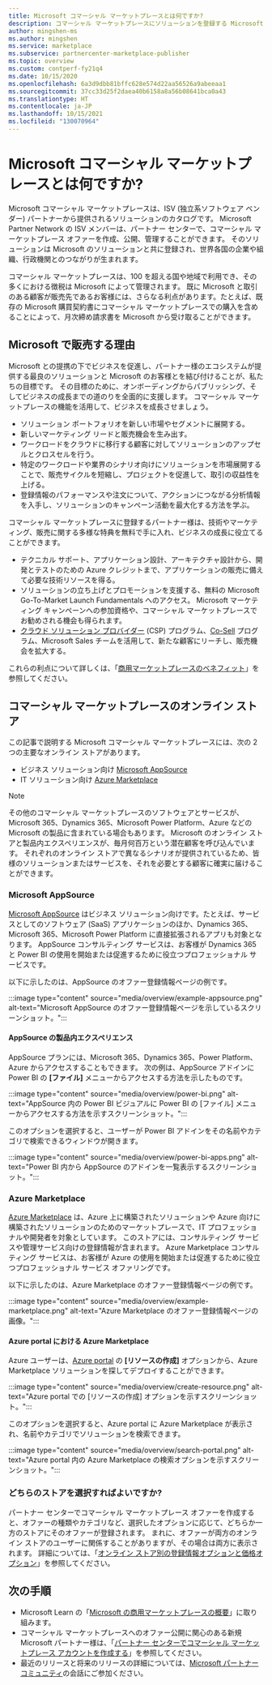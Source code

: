 ```yaml
---
title: Microsoft コマーシャル マーケットプレースとは何ですか?
description: コマーシャル マーケットプレースにソリューションを登録する Microsoft パートナーにとっての利点とオプションの概要。
author: mingshen-ms
ms.author: mingshen
ms.service: marketplace
ms.subservice: partnercenter-marketplace-publisher
ms.topic: overview
ms.custom: contperf-fy21q4
ms.date: 10/15/2020
ms.openlocfilehash: 6a3d9dbb81bffc628e574d22aa56526a9abeeaa1
ms.sourcegitcommit: 37cc33d25f2daea40b6158a8a56b08641bca0a43
ms.translationtype: HT
ms.contentlocale: ja-JP
ms.lasthandoff: 10/15/2021
ms.locfileid: "130070964"
---
```

# <a name="what-is-the-microsoft-commercial-marketplace"></a>Microsoft コマーシャル マーケットプレースとは何ですか?

Microsoft コマーシャル マーケットプレースは、ISV (独立系ソフトウェア ベンダー) パートナーから提供されるソリューションのカタログです。 Microsoft Partner Network の ISV メンバーは、パートナー センターで、コマーシャル マーケットプレース オファーを作成、公開、管理することができます。 そのソリューションは Microsoft のソリューションと共に登録され、世界各国の企業や組織、行政機関とのつながりが生まれます。

コマーシャル マーケットプレースは、100 を超える国や地域で利用でき、その多くにおける徴税は Microsoft によって管理されます。 既に Microsoft と取引のある顧客が販売先であるお客様には、さらなる利点があります。たとえば、既存の Microsoft 購買契約書にコマーシャル マーケットプレースでの購入を含めることによって、月次締め請求書を Microsoft から受け取ることができます。

## <a name="why-sell-with-microsoft"></a>Microsoft で販売する理由

Microsoft との提携の下でビジネスを促進し、パートナー様のエコシステムが提供する最良のソリューションと Microsoft のお客様とを結び付けることが、私たちの目標です。 その目標のために、オンボーディングからパブリッシング、そしてビジネスの成長までの道のりを全面的に支援します。 コマーシャル マーケットプレースの機能を活用して、ビジネスを成長させましょう。

- ソリューション ポートフォリオを新しい市場やセグメントに展開する。
- 新しいマーケティング リードと販売機会を生み出す。
- ワークロードをクラウドに移行する顧客に対してソリューションのアップセルとクロスセルを行う。 
- 特定のワークロードや業界のシナリオ向けにソリューションを市場展開することで、販売サイクルを短縮し、プロジェクトを促進して、取引の収益性を上げる。
- 登録情報のパフォーマンスや注文について、アクションにつながる分析情報を入手し、ソリューションのキャンペーン活動を最大化する方法を学ぶ。

コマーシャル マーケットプレースに登録するパートナー様は、技術やマーケティング、販売に関する多様な特典を無料で手に入れ、ビジネスの成長に役立てることができます。

- テクニカル サポート、アプリケーション設計、アーキテクチャ設計から、開発とテストのための Azure クレジットまで、アプリケーションの販売に備えて必要な技術リソースを得る。
- ソリューションの立ち上げとプロモーションを支援する、無料の Microsoft Go-To-Market Launch Fundamentals へのアクセス。 Microsoft マーケティング キャンペーンへの参加資格や、コマーシャル マーケットプレースでお勧めされる機会も得られます。
- [クラウド ソリューション プロバイダー](https://partner.microsoft.com/cloud-solution-provider) (CSP) プログラム、[Co-Sell](./co-sell-overview.md) プログラム、Microsoft Sales チームを活用して、新たな顧客にリーチし、販売機会を拡大する。

これらの利点について詳しくは、「[商用マーケットプレースのベネフィット](gtm-your-marketplace-benefits.md)」を参照してください。

## <a name="commercial-marketplace-online-stores"></a>コマーシャル マーケットプレースのオンライン ストア

この記事で説明する Microsoft コマーシャル マーケットプレースには、次の 2 つの主要なオンライン ストアがあります。 

- ビジネス ソリューション向け [Microsoft AppSource](https://appsource.microsoft.com/)
- IT ソリューション向け [Azure Marketplace](https://azuremarketplace.microsoft.com/)

> [!NOTE]
> その他のコマーシャル マーケットプレースのソフトウェアとサービスが、Microsoft 365、Dynamics 365、Microsoft Power Platform、Azure などの Microsoft の製品に含まれている場合もあります。 Microsoft のオンライン ストアと製品内エクスペリエンスが、毎月何百万という潜在顧客を呼び込んでいます。 それぞれのオンライン ストアで異なるシナリオが提供されているため、皆様のソリューションまたはサービスを、それを必要とする顧客に確実に届けることができます。

### <a name="microsoft-appsource"></a>Microsoft AppSource

[Microsoft AppSource](https://appsource.microsoft.com/) はビジネス ソリューション向けです。たとえば、サービスとしてのソフトウェア (SaaS) アプリケーションのほか、Dynamics 365、Microsoft 365、Microsoft Power Platform に直接拡張されるアプリも対象となります。 AppSource コンサルティング サービスは、お客様が Dynamics 365 と Power BI の使用を開始または促進するために役立つプロフェッショナル サービスです。

以下に示したのは、AppSource のオファー登録情報ページの例です。

:::image type="content" source="media/overview/example-appsource.png" alt-text="Microsoft AppSource のオファー登録情報ページを示しているスクリーンショット。":::

####  <a name="appsource-in-product-experience"></a>AppSource の製品内エクスペリエンス

AppSource プランには、Microsoft 365、Dynamics 365、Power Platform、Azure からアクセスすることもできます。 次の例は、AppSource アドインに Power BI の **[ファイル]** メニューからアクセスする方法を示したものです。

:::image type="content" source="media/overview/power-bi.png" alt-text="AppSource 内の Power BI ビジュアルに Power BI の [ファイル] メニューからアクセスする方法を示すスクリーンショット。":::

このオプションを選択すると、ユーザーが Power BI アドインをその名前やカテゴリで検索できるウィンドウが開きます。 

:::image type="content" source="media/overview/power-bi-apps.png" alt-text="Power BI 内から AppSource のアドインを一覧表示するスクリーンショット。":::

### <a name="azure-marketplace"></a>Azure Marketplace

[Azure Marketplace](https://azuremarketplace.microsoft.com/) は、Azure 上に構築されたソリューションや Azure 向けに構築されたソリューションのためのマーケットプレースで、IT プロフェッショナルや開発者を対象としています。 このストアには、コンサルティング サービスや管理サービス向けの登録情報が含まれます。 Azure Marketplace コンサルティング サービスは、お客様が Azure の使用を開始または促進するために役立つプロフェッショナル サービス オファリングです。

以下に示したのは、Azure Marketplace のオファー登録情報ページの例です。

:::image type="content" source="media/overview/example-marketplace.png" alt-text="Azure Marketplace のオファー登録情報ページの画像。":::

#### <a name="azure-marketplace-in-the-azure-portal"></a>Azure portal における Azure Marketplace

Azure ユーザーは、[Azure portal](https://portal.azure.com/) の **[リソースの作成]** オプションから、Azure Marketplace ソリューションを探してデプロイすることができます。

:::image type="content" source="media/overview/create-resource.png" alt-text="Azure portal での [リソースの作成] オプションを示すスクリーンショット。":::

このオプションを選択すると、Azure portal に Azure Marketplace が表示され、名前やカテゴリでソリューションを検索できます。

:::image type="content" source="media/overview/search-portal.png" alt-text="Azure portal 内の Azure Marketplace の検索オプションを示すスクリーンショット。":::

### <a name="which-store-should-i-choose"></a>どちらのストアを選択すればよいですか?
パートナー センターでコマーシャル マーケットプレース オファーを作成すると、オファーの種類やカテゴリなど、選択したオプションに応じて、どちらか一方のストアにそのオファーが登録されます。 まれに、オファーが両方のオンライン ストアのユーザーに関係することがありますが、その場合は両方に表示されます。 詳細については、「[オンライン ストア別の登録情報オプションと価格オプション](determine-your-listing-type.md#listing-and-pricing-options-by-online-store)」を参照してください。

## <a name="next-steps"></a>次の手順

- Microsoft Learn の「[Microsoft の商用マーケットプレースの概要](/learn/modules/intro-commercial-marketplace/)」に取り組みます。
- コマーシャル マーケットプレースへのオファー公開に関心のある新規 Microsoft パートナー様は、「[パートナー センターでコマーシャル マーケットプレース アカウントを作成する](create-account.md)」を参照してください。
- 最近のリリースと将来のリリースの詳細については、[Microsoft パートナー コミュニティ](https://www.microsoftpartnercommunity.com/)の会話にご参加ください。

